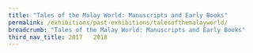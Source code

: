 ```yaml
---
title: "Tales of the Malay World: Manuscripts and Early Books"
permalink: /exhibitions/past-exhibitions/talesofthemalayworld/
breadcrumb: "Tales of the Malay World: Manuscripts and Early Books"
third_nav_title: 2017   2018
---
```

